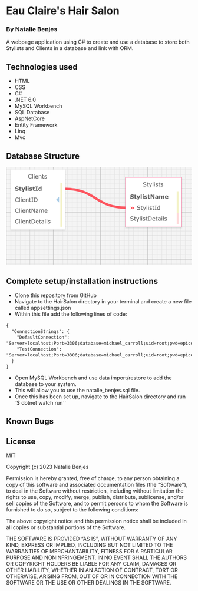 # **Eau Claire's Hair Salon**

### By Natalie Benjes

A webpage application using C# to create and use a database to store both Stylists and Clients in a database and link with ORM.


## Technologies used 
- HTML
- CSS
- C#
- .NET 6.0
- MySQL Workbench
- SQL Database
- AspNetCore
- Entity Framework
- Linq
- Mvc

## Database Structure
![Database MySQL page](SQLHairSalon.png)

## Complete setup/installation instructions 
- Clone this repository from GitHub
- Navigate to the HairSalon directory in your terminal and create a new file called appsettings.json
- Within this file add the following lines of code:

```
{
  "ConnectionStrings": {
    "DefaultConnection": "Server=localhost;Port=3306;database=michael_carroll;uid=root;pwd=epicodus;",
    "TestConnection": "Server=localhost;Port=3306;database=michael_carroll;uid=root;pwd=epicodus;"
  }
}
```

- Open MySQL Workbench and use data import/restore to add the database to your system.
- This will allow you to use the natalie_benjes.sql file. 
- Once this has been set up, navigate to the HairSalon directory and run `$ dotnet watch run``


## Known Bugs

## License
MIT

Copyright (c) 2023 Natalie Benjes

Permission is hereby granted, free of charge, to any person obtaining a copy of this software and associated documentation files (the “Software”), to deal in the Software without restriction, including without limitation the rights to use, copy, modify, merge, publish, distribute, sublicense, and/or sell copies of the Software, and to permit persons to whom the Software is furnished to do so, subject to the following conditions:

The above copyright notice and this permission notice shall be included in all copies or substantial portions of the Software.

THE SOFTWARE IS PROVIDED “AS IS”, WITHOUT WARRANTY OF ANY KIND, EXPRESS OR IMPLIED, INCLUDING BUT NOT LIMITED TO THE WARRANTIES OF MERCHANTABILITY, FITNESS FOR A PARTICULAR PURPOSE AND NONINFRINGEMENT. IN NO EVENT SHALL THE AUTHORS OR COPYRIGHT HOLDERS BE LIABLE FOR ANY CLAIM, DAMAGES OR OTHER LIABILITY, WHETHER IN AN ACTION OF CONTRACT, TORT OR OTHERWISE, ARISING FROM, OUT OF OR IN CONNECTION WITH THE SOFTWARE OR THE USE OR OTHER DEALINGS IN THE SOFTWARE.